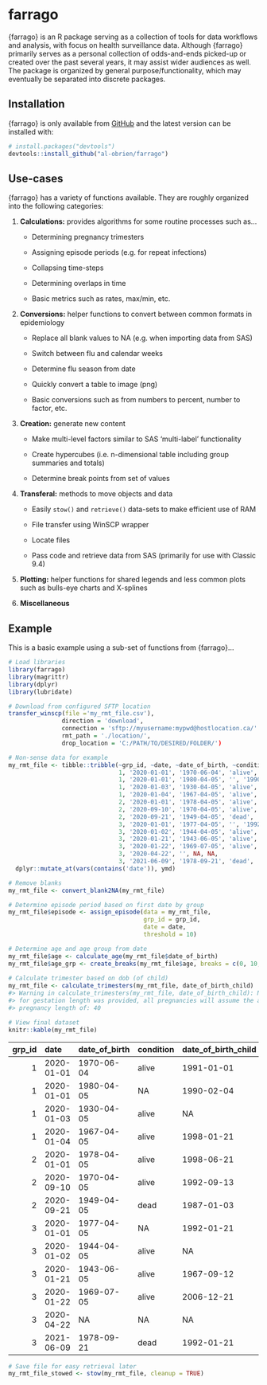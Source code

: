 
<!-- README.md is generated from README.Rmd. Please edit that file -->

# farrago

<!-- badges: start -->
<!-- badges: end -->

{farrago} is an R package serving as a collection of tools for data
workflows and analysis, with focus on health surveillance data. Although
{farrago} primarily serves as a personal collection of odds-and-ends
picked-up or created over the past several years, it may assist wider
audiences as well. The package is organized by general
purpose/functionality, which may eventually be separated into discrete
packages.

## Installation

{farrago} is only available from [GitHub](https://github.com/) and the
latest version can be installed with:

``` r
# install.packages("devtools")
devtools::install_github("al-obrien/farrago")
```

## Use-cases

{farrago} has a variety of functions available. They are roughly
organized into the following categories:

1.  **Calculations:** provides algorithms for some routine processes
    such as…

    -   Determining pregnancy trimesters

    -   Assigning episode periods (e.g. for repeat infections)

    -   Collapsing time-steps

    -   Determining overlaps in time

    -   Basic metrics such as rates, max/min, etc.

2.  **Conversions:** helper functions to convert between common formats
    in epidemiology

    -   Replace all blank values to NA (e.g. when importing data from
        SAS)

    -   Switch between flu and calendar weeks

    -   Determine flu season from date

    -   Quickly convert a table to image (png)

    -   Basic conversions such as from numbers to percent, number to
        factor, etc.

3.  **Creation:** generate new content

    -   Make multi-level factors similar to SAS ‘multi-label’
        functionality

    -   Create hypercubes (i.e. n-dimensional table including group
        summaries and totals)

    -   Determine break points from set of values

4.  **Transferal:** methods to move objects and data

    -   Easily `stow()` and `retrieve()` data-sets to make efficient use
        of RAM

    -   File transfer using WinSCP wrapper

    -   Locate files

    -   Pass code and retrieve data from SAS (primarily for use with
        Classic 9.4)

5.  **Plotting:** helper functions for shared legends and less common
    plots such as bulls-eye charts and X-splines

6.  **Miscellaneous**

## Example

This is a basic example using a sub-set of functions from {farrago}…

``` r
# Load libraries
library(farrago)
library(magrittr)
library(dplyr)
library(lubridate)
```

``` r
# Download from configured SFTP location
transfer_winscp(file ='my_rmt_file.csv'),
               direction = 'download',
               connection = 'sftp://myusername:mypwd@hostlocation.ca/'
               rmt_path = './location/',
               drop_location = 'C:/PATH/TO/DESIRED/FOLDER/')
```

``` r
# Non-sense data for example
my_rmt_file <- tibble::tribble(~grp_id, ~date, ~date_of_birth, ~condition, ~date_of_birth_child, 
                               1, '2020-01-01', '1970-06-04', 'alive', '1991-01-01',
                               1, '2020-01-01', '1980-04-05', '', '1990-02-04',
                               1, '2020-01-03', '1930-04-05', 'alive', '',
                               1, '2020-01-04', '1967-04-05', 'alive', '1998-01-21',
                               2, '2020-01-01', '1978-04-05', 'alive', '1998-06-21',
                               2, '2020-09-10', '1970-04-05', 'alive', '1992-09-13',
                               2, '2020-09-21', '1949-04-05', 'dead', '1987-01-03',
                               3, '2020-01-01', '1977-04-05', '', '1992-01-21',
                               3, '2020-01-02', '1944-04-05', 'alive', '',
                               3, '2020-01-21', '1943-06-05', 'alive', '1967-09-12',
                               3, '2020-01-22', '1969-07-05', 'alive', '2006-12-21',
                               3, '2020-04-22', '', NA, NA,
                               3, '2021-06-09', '1978-09-21', 'dead', '1992-01-21') %>%
  dplyr::mutate_at(vars(contains('date')), ymd)

# Remove blanks
my_rmt_file <- convert_blank2NA(my_rmt_file)

# Determine episode period based on first date by group
my_rmt_file$episode <- assign_episode(data = my_rmt_file,
                                      grp_id = grp_id,
                                      date = date,
                                      threshold = 10)

# Determine age and age group from date
my_rmt_file$age <- calculate_age(my_rmt_file$date_of_birth)
my_rmt_file$age_grp <- create_breaks(my_rmt_file$age, breaks = c(0, 10, 20, 30, 40, 50, 60, 70, 80, 90), format = TRUE)
 
# Calculate trimester based on dob (of child)
my_rmt_file <- calculate_trimesters(my_rmt_file, date_of_birth_child)
#> Warning in calculate_trimesters(my_rmt_file, date_of_birth_child): No variable
#> for gestation length was provided, all pregnancies will assume the average
#> pregnancy length of: 40

# View final dataset
knitr::kable(my_rmt_file)
```

| grp\_id | date       | date\_of\_birth | condition | date\_of\_birth\_child | episode | age | age\_grp | tri1\_s    | tri1\_e    | tri2\_s    | tri2\_e    | tri3\_s    | preterm |
|--------:|:-----------|:----------------|:----------|:-----------------------|--------:|----:|:---------|:-----------|:-----------|:-----------|:-----------|:-----------|--------:|
|       1 | 2020-01-01 | 1970-06-04      | alive     | 1991-01-01             |       1 |  51 | 50-59    | 1990-03-27 | 1990-06-26 | 1990-06-27 | 1990-09-26 | 1990-09-27 |       0 |
|       1 | 2020-01-01 | 1980-04-05      | NA        | 1990-02-04             |       1 |  41 | 40-49    | 1989-04-30 | 1989-07-30 | 1989-07-31 | 1989-10-30 | 1989-10-31 |       0 |
|       1 | 2020-01-03 | 1930-04-05      | alive     | NA                     |       1 |  91 | &gt;=90  | NA         | NA         | NA         | NA         | NA         |      NA |
|       1 | 2020-01-04 | 1967-04-05      | alive     | 1998-01-21             |       1 |  54 | 50-59    | 1997-04-16 | 1997-07-16 | 1997-07-17 | 1997-10-16 | 1997-10-17 |       0 |
|       2 | 2020-01-01 | 1978-04-05      | alive     | 1998-06-21             |       1 |  43 | 40-49    | 1997-09-14 | 1997-12-14 | 1997-12-15 | 1998-03-16 | 1998-03-17 |       0 |
|       2 | 2020-09-10 | 1970-04-05      | alive     | 1992-09-13             |       2 |  51 | 50-59    | 1991-12-08 | 1992-03-08 | 1992-03-09 | 1992-06-08 | 1992-06-09 |       0 |
|       2 | 2020-09-21 | 1949-04-05      | dead      | 1987-01-03             |       3 |  72 | 70-79    | 1986-03-29 | 1986-06-28 | 1986-06-29 | 1986-09-28 | 1986-09-29 |       0 |
|       3 | 2020-01-01 | 1977-04-05      | NA        | 1992-01-21             |       1 |  44 | 40-49    | 1991-04-16 | 1991-07-16 | 1991-07-17 | 1991-10-16 | 1991-10-17 |       0 |
|       3 | 2020-01-02 | 1944-04-05      | alive     | NA                     |       1 |  77 | 70-79    | NA         | NA         | NA         | NA         | NA         |      NA |
|       3 | 2020-01-21 | 1943-06-05      | alive     | 1967-09-12             |       2 |  78 | 70-79    | 1966-12-06 | 1967-03-07 | 1967-03-08 | 1967-06-07 | 1967-06-08 |       0 |
|       3 | 2020-01-22 | 1969-07-05      | alive     | 2006-12-21             |       2 |  52 | 50-59    | 2006-03-16 | 2006-06-15 | 2006-06-16 | 2006-09-15 | 2006-09-16 |       0 |
|       3 | 2020-04-22 | NA              | NA        | NA                     |       3 |  NA | NA       | NA         | NA         | NA         | NA         | NA         |      NA |
|       3 | 2021-06-09 | 1978-09-21      | dead      | 1992-01-21             |       4 |  43 | 40-49    | 1991-04-16 | 1991-07-16 | 1991-07-17 | 1991-10-16 | 1991-10-17 |       0 |

``` r
# Save file for easy retrieval later
my_rmt_file_stowed <- stow(my_rmt_file, cleanup = TRUE)
```
